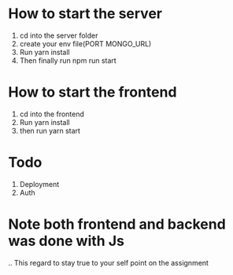 # How to start the server

1. cd into the server folder
2. create your env file(PORT
   MONGO_URL)
3. Run yarn install
4. Then finally run npm run start

# How to start the frontend

1. cd into the frontend
2. Run yarn install
3. then run yarn start

# Todo

1. Deployment
2. Auth

# Note both frontend and backend was done with Js

.. This regard to stay true to your self point on the assignment
